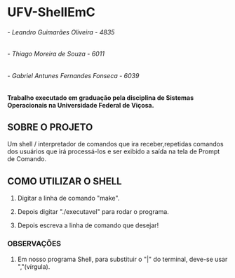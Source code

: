 # UFV-ShellEmC
###### - Leandro Guimarães Oliveira - 4835
###### - Thiago Moreira de Souza - 6011
###### - Gabriel Antunes Fernandes Fonseca - 6039

#### Trabalho executado em graduação pela disciplina de Sistemas Operacionais na Universidade Federal de Viçosa.

## SOBRE O PROJETO
 Um shell / interpretador de comandos que ira receber,repetidas comandos dos usuários que irá processá-los e ser exibido a saída na tela de Prompt de Comando.
 
## COMO UTILIZAR O SHELL

1) Digitar a linha de comando "make".

2) Depois digitar "./executavel" para rodar o programa.

3) Depois escreva a linha de comando que desejar!


###  OBSERVAÇÕES

1) Em nosso programa Shell, para substituir o "|" do terminal, deve-se usar ","(vírgula).
